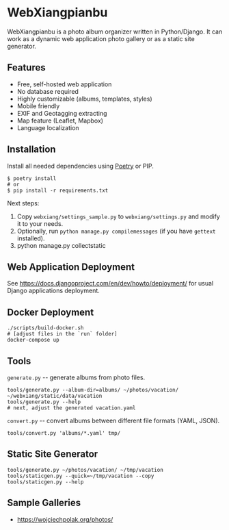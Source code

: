 WebXiangpianbu
==============

WebXiangpianbu is a photo album organizer written in Python/Django.
It can work as a dynamic web application photo gallery or as a static
site generator.

Features
--------

- Free, self-hosted web application
- No database required
- Highly customizable (albums, templates, styles)
- Mobile friendly
- EXIF and Geotagging extracting
- Map feature (Leaflet, Mapbox)
- Language localization

Installation
------------

Install all needed dependencies using [Poetry](https://python-poetry.org/) or PIP.

```shell
$ poetry install
# or
$ pip install -r requirements.txt
```

Next steps:

1. Copy `webxiang/settings_sample.py` to `webxiang/settings.py`
   and modify it to your needs.
2. Optionally, run `python manage.py compilemessages` (if you have
   `gettext` installed).
3. python manage.py collectstatic

Web Application Deployment
--------------------------

See https://docs.djangoproject.com/en/dev/howto/deployment/
for usual Django applications deployment.

Docker Deployment
-----------------

```shell
./scripts/build-docker.sh
# [adjust files in the `run` folder]
docker-compose up
```

Tools
-----

`generate.py` -- generate albums from photo files.

```shell
tools/generate.py --album-dir=albums/ ~/photos/vacation/ ~/webxiang/static/data/vacation
tools/generate.py --help
# next, adjust the generated vacation.yaml
```

`convert.py` -- convert albums between different file formats (YAML, JSON).

```shell
tools/convert.py 'albums/*.yaml' tmp/
```

Static Site Generator
---------------------

```shell
tools/generate.py ~/photos/vacation/ ~/tmp/vacation
tools/staticgen.py --quick=~/tmp/vacation --copy
tools/staticgen.py --help
```

Sample Galleries
----------------

* https://wojciechpolak.org/photos/
